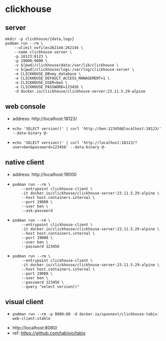 # clickhouse

## server

```shell
mkdir -p clickhouse/{data,logs}
podman run --rm \
    --ulimit nofile=262144:262144 \
    --name clickhouse-server \
    -p 18123:8123 \
    -p 19000:9000 \
    -v $(pwd)/clickhouse/data:/var/lib/clickhouse \
    -v $(pwd)/clickhouse/logs:/var/log/clickhouse-server \
    -e CLICKHOUSE_DB=my_database \
    -e CLICKHOUSE_DEFAULT_ACCESS_MANAGEMENT=1 \
    -e CLICKHOUSE_USER=ben \
    -e CLICKHOUSE_PASSWORD=123456 \
    -d docker.io/clickhouse/clickhouse-server:23.11.5.29-alpine
```

## web console

* address: http://localhost:18123/
* ```shell
  echo 'SELECT version()' | curl 'http://ben:123456@localhost:18123/' --data-binary @-
  ```
* ```shell
  echo 'SELECT version()' | curl 'http://localhost:18123/?user=ben&password=123456' --data-binary @-
  ```

## native client

* address: http://localhost:19000
* ```shell
  podman run --rm \
      --entrypoint clickhouse-client \
      -it docker.io/clickhouse/clickhouse-server:23.11.5.29-alpine \
      --host host.containers.internal \
      --port 19000 \
      --user ben \
      --ask-password
  ``` 
* ```shell
  podman run --rm \
      --entrypoint clickhouse-client \
      -it docker.io/clickhouse/clickhouse-server:23.11.5.29-alpine \
      --host host.containers.internal \
      --port 19000 \
      --user ben \
      --password 123456
  ``` 
* ```shell
  podman run --rm \
      --entrypoint clickhouse-client \
      -it docker.io/clickhouse/clickhouse-server:23.11.5.29-alpine \
      --host host.containers.internal \
      --port 19000 \
      --user ben \
      --password 123456 \
      --query "select version()"
  ``` 

## visual client

* ```shell
  podman run --rm -p 8080:80 -d docker.io/spoonest/clickhouse-tabix-web-client:stable
  ```
* http://localhost:8080/
* ref: https://github.com/tabixio/tabix

